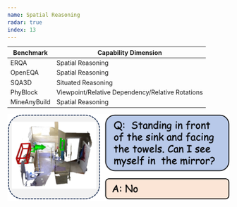 ```yaml
---
name: Spatial Reasoning
radar: true
index: 13
---
```


<div class="row">
<div class="col-8">

| **Benchmark** | **Capability Dimension**                         |
| ------------- | ------------------------------------------------ |
| ERQA          | Spatial Reasoning                                |
| OpenEQA       | Spatial Reasoning                                |
| SQA3D         | Situated Reasoning                               |
| PhyBlock      | Viewpoint/Relative Dependency/Relative Rotations |
| MineAnyBuild  | Spatial Reasoning                                |

</div>

<div class="col-4">

![alt text](spatialreasoning.png)

</div>

</div>
